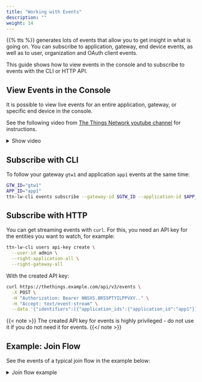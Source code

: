 ```yaml
---
title: "Working with Events"
description: ""
weight: 14
---
```


{{% tts %}} generates lots of events that allow you to get insight in what is going on. You can subscribe to application, gateway, end device events, as well as to user, organization and OAuth client events.

This guide shows how to view events in the console and to subscribe to events with the CLI or HTTP API.

<!--more-->

## View Events in the Console

It is possible to view live events for an entire application, gateway, or specific end device in the console.

See the following video from [The Things Network youtube channel](https://youtu.be/PbYzyqoJf5Q) for instructions.

<details><summary>Show video</summary>
{{< youtube "PbYzyqoJf5Q" >}}
</details>

## Subscribe with CLI

To follow your gateway `gtw1` and application `app1` events at the same time:

```bash
GTW_ID="gtw1"
APP_ID="app1"
ttn-lw-cli events subscribe --gateway-id $GTW_ID --application-id $APP_ID
```

## Subscribe with HTTP

You can get streaming events with `curl`. For this, you need an API key for the entities you want to watch, for example:

```bash
ttn-lw-cli users api-key create \
  --user-id admin \
  --right-application-all \
  --right-gateway-all
```

With the created API key:

```bash
curl https://thethings.example.com/api/v3/events \
  -X POST \
  -H "Authorization: Bearer NNSXS.BR55PTYILPPVXY.." \
  -H "Accept: text/event-stream" \
  --data '{"identifiers":[{"application_ids":{"application_id":"app1"}},{"gateway_ids":{"gateway_id":"gtw1"}}]}'
```

{{< note >}} The created API key for events is highly privileged - do not use it if you do not need it for events. {{</ note >}}

## Example: Join Flow

See the events of a typical join flow in the example below:

<details><summary>Join flow example</summary>

```js
{
  "name": "gs.up.receive", // Gateway Server received an uplink message from a device.
  "time": "2019-04-04T09:54:34.786220Z",
  "identifiers": [
    {
      "gateway_ids": {
        "gateway_id": "multitech",
        "eui": "00800000A0000DB4"
      }
    }
  ],
  "correlation_ids": [
    "gs:conn:01D7KWADW2E5CJA32VS1MTR2J6",
    "gs:uplink:01D7KWB0N2KVCV8HZABC8DDHSA"
  ]
}
{
  "name": "js.join.accept", // Join Server accepted the join-accept.
  "time": "2019-04-04T09:54:34.806812Z",
  "identifiers": [
    {
      "device_ids": {
        "device_id": "dev1",
        "application_ids": {
          "application_id": "app1"
        },
        "dev_eui": "4200000000000000",
        "join_eui": "4200000000000000"
      }
    }
  ],
  "correlation_ids": [
    "rpc:/ttn.lorawan.v3.NsJs/HandleJoin:01D7KWB0NCTDY835V5N3CYWBZK"
  ]
}
{
  "name": "ns.up.join.forward", // Network Server forwarded the join-accept and it got accepted.
  "time": "2019-04-04T09:54:34.808132Z",
  "identifiers": [
    {
      "device_ids": {
        "device_id": "dev1",
        "application_ids": {
          "application_id": "app1"
        },
        "dev_eui": "4200000000000000",
        "join_eui": "4200000000000000"
      }
    }
  ],
  "correlation_ids": [
    "gs:conn:01D7KWADW2E5CJA32VS1MTR2J6",
    "gs:uplink:01D7KWB0N2KVCV8HZABC8DDHSA",
    "ns:uplink:01D7KWB0N5C1T8TE2HAVBJN5Y4",
    "rpc:/ttn.lorawan.v3.GsNs/HandleUplink:01D7KWB0N5G2N5C0AFXT4YMF8R"
  ]
}
{
  "name": "ns.up.merge_metadata", // Network Server merged metadata of incoming uplink messages.
  "time": "2019-04-04T09:54:34.991332Z",
  "identifiers": [
    {
      "device_ids": {
        "device_id": "dev1",
        "application_ids": {
          "application_id": "app1"
        },
        "dev_eui": "4200000000000000",
        "join_eui": "4200000000000000"
      }
    }
  ],
  "data": {
    "@type": "type.googleapis.com/google.protobuf.Value",
    "value": 1 // There was 1 gateway that received the join-request.
  },
  "correlation_ids": [
    // Here you find the correlation IDs of all gs.up.receive events that were merged.
    "gs:conn:01D7KWADW2E5CJA32VS1MTR2J6",
    "gs:uplink:01D7KWB0N2KVCV8HZABC8DDHSA",
    "ns:uplink:01D7KWB0N5C1T8TE2HAVBJN5Y4",
    "rpc:/ttn.lorawan.v3.GsNs/HandleUplink:01D7KWB0N5G2N5C0AFXT4YMF8R"
  ]
}
{
  "name": "as.up.join.receive", // Application Server receives the join-accept.
  "time": "2019-04-04T09:54:35.005090Z",
  "identifiers": [
    {
      "device_ids": {
        "device_id": "dev1",
        "application_ids": {
          "application_id": "app1"
        },
        "dev_eui": "4200000000000000",
        "join_eui": "4200000000000000",
        "dev_addr": "0063ECE2"
      }
    }
  ],
  "correlation_ids": [
    "as:up:01D7KWB0VX1D7G3RKFN9HDA39Q",
    "gs:conn:01D7KWADW2E5CJA32VS1MTR2J6",
    "gs:uplink:01D7KWB0N2KVCV8HZABC8DDHSA",
    "ns:uplink:01D7KWB0N5C1T8TE2HAVBJN5Y4",
    "rpc:/ttn.lorawan.v3.GsNs/HandleUplink:01D7KWB0N5G2N5C0AFXT4YMF8R"
  ]
}
{
  "name": "as.up.join.forward", // Application Server forwards the join-accept to an application (CLI, MQTT, webhooks, etc).
  "time": "2019-04-04T09:54:35.010243Z",
  "identifiers": [
    {
      "device_ids": {
        "device_id": "dev1",
        "application_ids": {
          "application_id": "app1"
        },
        "dev_eui": "4200000000000000",
        "join_eui": "4200000000000000",
        "dev_addr": "0063ECE2"
      }
    }
  ],
  "correlation_ids": [
    "as:up:01D7KWB0VX1D7G3RKFN9HDA39Q",
    "gs:conn:01D7KWADW2E5CJA32VS1MTR2J6",
    "gs:uplink:01D7KWB0N2KVCV8HZABC8DDHSA",
    "ns:uplink:01D7KWB0N5C1T8TE2HAVBJN5Y4",
    "rpc:/ttn.lorawan.v3.GsNs/HandleUplink:01D7KWB0N5G2N5C0AFXT4YMF8R"
  ]
}
{
  "name": "gs.down.send", // Gateway Server sent the join-accept to the gateway.
  "time": "2019-04-04T09:54:35.046147Z",
  "identifiers": [
    {
      "gateway_ids": {
        "gateway_id": "multitech",
        "eui": "00800000A0000DB4"
      }
    }
  ],
  "correlation_ids": [
    "gs:conn:01D7KWADW2E5CJA32VS1MTR2J6",
    "rpc:/ttn.lorawan.v3.NsGs/ScheduleDownlink:01D7KWB0W84AJ1P5A3AQV6R4J7"
  ]
}
{
  "name": "gs.up.forward", // Gateway Server forwarded join-request to the Network Server.
  "time": "2019-04-04T09:54:35.991226Z",
  "identifiers": [
    {
      "gateway_ids": {
        "gateway_id": "multitech",
        "eui": "00800000A0000DB4"
      }
    }
  ],
  "correlation_ids": [
    "gs:conn:01D7KWADW2E5CJA32VS1MTR2J6",
    "gs:uplink:01D7KWB0N2KVCV8HZABC8DDHSA"
  ]
}
```
</details>
